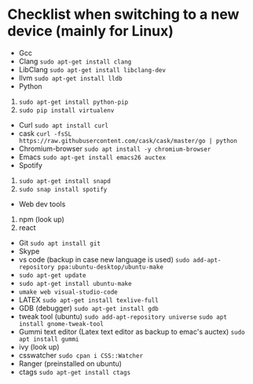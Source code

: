 
# Checklist when switching to a new device (mainly for Linux)
- Gcc
- Clang ```sudo apt-get install clang```
- LibClang ```sudo apt-get install libclang-dev```
- llvm ```sudo apt-get install lldb```
- Python
1. ```sudo apt-get install python-pip```
2. ```sudo pip install virtualenv```
- Curl ```sudo apt install curl```
- cask ```curl -fsSL https://raw.githubusercontent.com/cask/cask/master/go | python```
- Chromium-browser ```sudo apt install -y chromium-browser```
- Emacs ```sudo apt-get install emacs26 auctex ```
- Spotify
1. ```sudo apt-get install snapd```
2. ```sudo snap install spotify```
- Web dev tools
1. npm (look up)
2. react
- Git ```sudo apt install git```
- Skype
- vs code (backup in case new language is used) ```sudo add-apt-repository ppa:ubuntu-desktop/ubuntu-make```
- ```sudo apt-get update```
- ```sudo apt-get install ubuntu-make```
- ```umake web visual-studio-code```
- LATEX ```sudo apt-get install texlive-full```
- GDB (debugger) ```sudo apt-get install gdb```
- tweak tool (ubuntu) ```sudo add-apt-repository universe``` ```sudo apt install gnome-tweak-tool```
- Gummi text editor (Latex text editor as backup to emac's auctex) ```sudo apt install gummi```
- ivy (look up)
- csswatcher ```sudo cpan i CSS::Watcher```
- Ranger (preinstalled on ubuntu) 
- ctags ```sudo apt-get install ctags```


